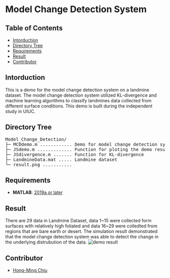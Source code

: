 # Model Change Detection System

## Table of Contents
- [Intorduction](#intorduction)
- [Directory Tree](#directory-tree)
- [Requirements](#requirements)
- [Result](#result)
- [Contributor](#contributor)

## Intorduction
This is a demo for the model change detection system on a landmine dataset. The model change detection system utilized KL-divergence and machine learning algorithms to classify landmines data collected from different surface conditions. This demo is built during the independent study in UIUC.

## Directory Tree
<pre>
Model_Change_Detection/
├─ MCDdemo.m ............ Demo for model change detection system
├─ JSdemo.m ............. Function for ploting the demo result
├─ JSdivergence.m ....... Function for KL-divergence
├─ LandmineData.mat ..... Landmine dataset
└─ result.png ........... 
</pre>

## Requirements
- **MATLAB**: [2019a or later](https://www.mathworks.com/products/matlab.html)

## Result
There are 29 data in Landmine Dataset, data 1\~15 were collected form surfaces with relatively high foliated and data 16\~29 were colledted from regions that are bare earth or desert. The simulation result demonstrated that the model change detection system was able to detect the change in the underlying distrubution of the data.
![demo result](https://github.com/Hong-Ming/Model_Change_Detection/blob/main/result.png)

## Contributor
- [Hong-Ming Chiu](https://hong-ming.github.io/)